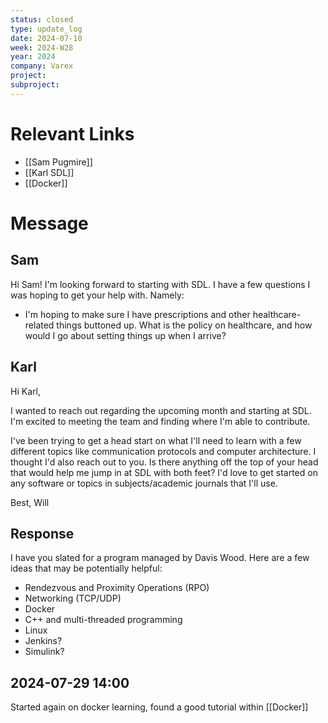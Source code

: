 ```yaml
---
status: closed
type: update_log
date: 2024-07-10
week: 2024-W28
year: 2024
company: Varex
project: 
subproject:
---
```

# Relevant Links
- [[Sam Pugmire]]
- [[Karl SDL]]
- [[Docker]]

# Message
## Sam
Hi Sam! I'm looking forward to starting with SDL. I have a few questions I was hoping to get your help with. Namely:
- I'm hoping to make sure I have prescriptions and other healthcare-related things buttoned up. What is the policy on healthcare, and how would I go about setting things up when I arrive?

## Karl
Hi Karl, 

I wanted to reach out regarding the upcoming month and starting at SDL. I'm excited to meeting the team and finding where I'm able to contribute. 

I've been trying to get a head start on what I'll need to learn with a few different topics like communication protocols and computer architecture. I thought I'd also reach out to you. Is there anything off the top of your head that would help me jump in at SDL with both feet? I'd love to get started on any software or topics in subjects/academic journals that I'll use. 

Best,
Will

## Response
I have you slated for a program managed by Davis Wood. Here are a few ideas that may be potentially helpful:

- Rendezvous and Proximity Operations (RPO)
- Networking (TCP/UDP)
- Docker
- C++ and multi-threaded programming
- Linux
- Jenkins?
- Simulink?

## 2024-07-29 14:00
Started again on docker learning, found a good tutorial within [[Docker]]